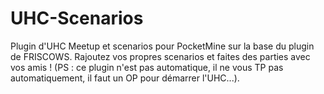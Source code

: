 # UHC-Scenarios
Plugin d'UHC Meetup et scenarios pour PocketMine sur la base du plugin de FRISCOWS. Rajoutez vos propres scenarios et faites des parties avec vos amis ! (PS : ce plugin n'est pas automatique, il ne vous TP pas automatiquement, il faut un OP pour démarrer l'UHC...). 
